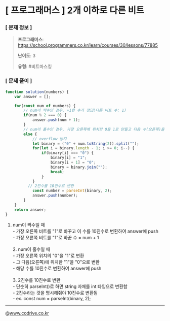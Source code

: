 # [ 프로그래머스 ] 2개 이하로 다른 비트

### [ 문제 정보 ]
> **프로그래머스**: https://school.programmers.co.kr/learn/courses/30/lessons/77885
> 
> **난이도**: 3
>
> **유형**: #비트마스킹


### [ 문제 풀이 ]
```JavaScript
function solution(numbers) {
    var answer = [];

    for(const num of numbers) {
        // num이 짝수인 경우, +1한 수가 정답(다른 비트 수: 1)
        if(num % 2 === 0) {
            answer.push(num + 1);
        }
        // num이 홀수인 경우, 가장 오른쪽에 위치한 0을 1로 만들고 다음 수(오른쪽)을 0으로 만들기(다른 비트 수: 2)
        else {
            // overflow 방지
            let binary = ("0" + num.toString(2)).split("");
            for(let i = binary.length - 1; i >= 0; i--) {
                if(binary[i] === "0") {
                    binary[i] = "1";
                    binary[i + 1] = "0";
                    binary = binary.join("");
                    break;
                }
            }
          // 2진수를 10진수로 변환
            const number = parseInt(binary, 2);
            answer.push(number);
        }
    }
    return answer;
}
```
1. num이 짝수일 때<br>- 가장 오른쪽 비트를 "1"로 바꾸고 이 수를 10진수로 변환하여 answer에 push<br>- 가장 오른쪽 비트를 "1"로 바꾼 수 = num + 1<br><br>2. num이 홀수일 때<br>- 가장 오른쪽 위치의 "0"을 "1"로 변환<br>- 그 다음(오른쪽)에 위치한 "1"을 "0"으로 변환<br>- 해당 수를 10진수로 변환하여 answer에 push<br><br>3. 2진수를 10진수로 변환<br>- 단순히 parseInt()로 하면 string 자체를 int 타입으로 변환함<br>- 2진수라는 것을 명시해줘야 10진수로 변환됨<br>- ex. const num = parseInt(binary, 2);


---
@www.codrive.co.kr